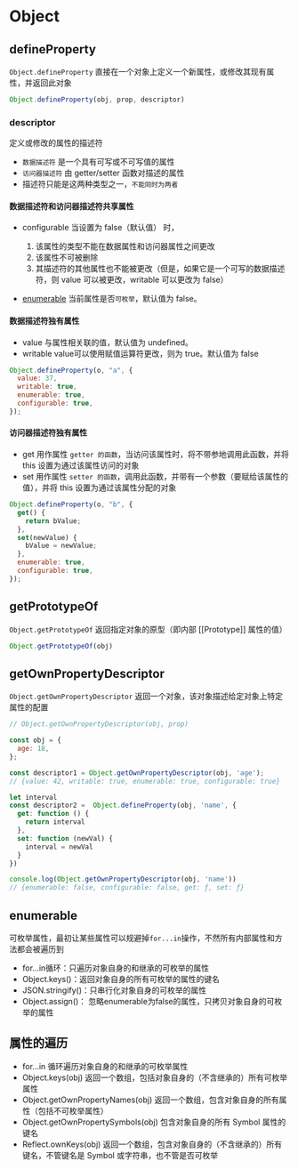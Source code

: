 # Object

## defineProperty
`Object.defineProperty`
直接在一个对象上定义一个新属性，或修改其现有属性，并返回此对象
```js
Object.defineProperty(obj, prop, descriptor)
```

### descriptor
定义或修改的属性的描述符
* `数据描述符` 是一个具有可写或不可写值的属性
* `访问器描述符` 由 getter/setter 函数对描述的属性
* 描述符只能是这两种类型之一，`不能同时为两者`

#### 数据描述符和访问器描述符共享属性


* configurable 当设置为 false（默认值） 时，
  1. 该属性的类型不能在数据属性和访问器属性之间更改
  2. 该属性不可被删除
  3. 其描述符的其他属性也不能被更改（但是，如果它是一个可写的数据描述符，则 value 可以被更改，writable 可以更改为 false）

* [enumerable](#enumerable) 当前属性是否`可枚举`，默认值为 false。

#### 数据描述符独有属性

* value 与属性相关联的值，默认值为 undefined。
* writable value可以使用赋值运算符更改，则为 true。默认值为 false

```js
Object.defineProperty(o, "a", {
  value: 37,
  writable: true,
  enumerable: true,
  configurable: true,
});
```

#### 访问器描述符独有属性

* get 用作属性 `getter 的函数`，当访问该属性时，将不带参地调用此函数，并将 this 设置为通过该属性访问的对象
* set 用作属性 `setter 的函数`，调用此函数，并带有一个参数（要赋给该属性的值），并将 this 设置为通过该属性分配的对象

```js
Object.defineProperty(o, "b", {
  get() {
    return bValue;
  },
  set(newValue) {
    bValue = newValue;
  },
  enumerable: true,
  configurable: true,
});
```
## getPrototypeOf
`Object.getPrototypeOf`
返回指定对象的原型（即内部 [[Prototype]] 属性的值）
```js
Object.getPrototypeOf(obj)
```


## getOwnPropertyDescriptor
`Object.getOwnPropertyDescriptor`
返回一个对象，该对象描述给定对象上特定属性的配置
```js
// Object.getOwnPropertyDescriptor(obj, prop)

const obj = {
  age: 18,
};

const descriptor1 = Object.getOwnPropertyDescriptor(obj, 'age');
// {value: 42, writable: true, enumerable: true, configurable: true}

let interval 
const descriptor2 =  Object.defineProperty(obj, 'name', {
  get: function () {
    return interval
  },
  set: function (newVal) {
    interval = newVal
  }
})

console.log(Object.getOwnPropertyDescriptor(obj, 'name'))
// {enumerable: false, configurable: false, get: ƒ, set: ƒ}
```

## enumerable
可枚举属性，最初让某些属性可以规避掉`for...in`操作，不然所有内部属性和方法都会被遍历到

* for...in循环：只遍历对象自身的和继承的可枚举的属性
* Object.keys()：返回对象自身的所有可枚举的属性的键名
* JSON.stringify()：只串行化对象自身的可枚举的属性
* Object.assign()： 忽略enumerable为false的属性，只拷贝对象自身的可枚举的属性

## 属性的遍历
* for...in 循环遍历对象自身的和继承的可枚举属性
* Object.keys(obj) 返回一个数组，包括对象自身的（不含继承的）所有可枚举属性
* Object.getOwnPropertyNames(obj)  返回一个数组，包含对象自身的所有属性（包括不可枚举属性）
* Object.getOwnPropertySymbols(obj) 包含对象自身的所有 Symbol 属性的键名
* Reflect.ownKeys(obj) 返回一个数组，包含对象自身的（不含继承的）所有键名，不管键名是 Symbol 或字符串，也不管是否可枚举